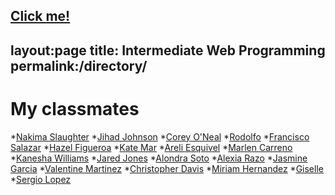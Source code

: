 [Click me!](http://test.com/)
---
layout:page
title: Intermediate Web Programming 
permalink:/directory/
---
# My classmates
*[Nakima Slaughter](https://nuunuu0.github.io)
*[Jihad Johnson](http://jihadj.github.io )
*[Corey O'Neal](https://cohunnitshots.github.io/)
*[Rodolfo](https://rodolfo02002.github.io/)
*[Francisco Salazar](https://github.com/francisco214/francisco214.github.io)
*[Hazel Figueroa](https://haazelv.github.io)
*[Kate Mar](https://katemar19.github.io/)
*[Areli Esquivel](https://getsemani02.github.io)
*[Marlen Carreno](https://marlencarreno.github.io/)
*[Kanesha Williams](https://kanesha00.github.io/)
*[Jared Jones](http://jared0425.github.io)
*[Alondra Soto](https://ookawaiitostoo.github.io/)
*[Alexia Razo](https://alexia2402.github.io/)
*[Jasmine Garcia](http://jazm1ne.github.io)
*[Valentine Martinez](https://valentin430.github.io/)
*[Christopher Davis](https://3036154.github.io/)
*[Miriam Hernandez](https://miriamlaguera.github.io/)
*[Giselle](https://odaliss12.github.io/)
*[Sergio Lopez](https://azaidensuniverses.github.io/)

